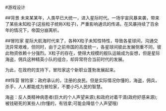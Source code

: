 #游戏设计

##背景
未来某某年，人类早已大统一，进入星际时代。一场宇宙风暴来袭，带来了某些未知粒子(这些粒子统称X粒子)，严重影响通讯的传递。在风暴持续了百余年的情况下，帝国分崩离析。

##冒险家
星际大航海时代来了，各种X粒子未知性特性，导致各星球间，沟通交流异常艰难，但同时，由于之前帝国的高度统一，各星球间彼此发展侧重不同，彼此物资依赖十分强烈。X粒子的存在，使得大规模的舰队运输成为妄想，但是星际海盗，佣兵这种精英小队的组合，却异常符合当前时代的发展。

为此，在政府的支持下，冒险家这个新职业蓬勃发展起来。

##阵营
冒险家：政府承认的，注册的良民。但是实际情况你懂的，海盗，佣兵，杀手，人人都能成为冒险家，不要小巧人民的智慧。

海盗：反人类精神病患者(巨大的个人声望来源);和政府对着干滴(政府好感来源);被钱砸死的某些人(你懂的，有钱拿;可能会降低个人声望哦)

